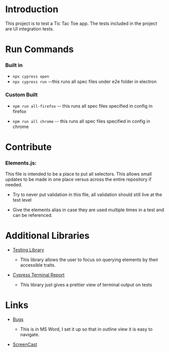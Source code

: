 # Introduction

This project is to test a Tic Tac Toe app. The tests included in the project are UI integration tests.

# Run Commands

### Built in

 - `npx cypress open`
 - `npx cypress run`
--this runs all spec files under e2e folder in electron

### Custom Built

- `npm run all-firefox`
-- this runs all spec files specified in config in firefox

- `npm run all chrome`
-- this runs all spec files specified in config in chrome


# Contribute

### Elements.js:

This file is intended to be a place to put all selectors. This allows small updates to be made in one place versus across the entire repository if needed.


- Try to never put validation in this file, all validation should still live at the test level

- Give the elements alias in case they are used multiple times in a test and can be referenced.

  
# Additional Libraries


- [Testing Library](https://testing-library.com/docs/cypress-testing-library/intro/)

	- This library allows the user to focus on querying elements by their accessible traits.

  

- [Cypress Terminal Report](https://www.npmjs.com/package/cypress-terminal-report)

	- This library just gives a prettier view of terminal output on tests

# Links

- [Bugs](https://docs.google.com/document/d/1_gilAGV8qLW0Lk2H9szqR46tHVkD6rbDuXK9pw2C2sc/edit?usp=sharing)

	- This is in MS Word, I set it up so that in outline view it is easy to navigate.

  

- [ScreenCast](https://www.loom.com/share/f1fd40ed668442d5baf2e6c01251e229?sid=38bdfb01-a1eb-4bf7-838a-fd5c1ee7287c)
